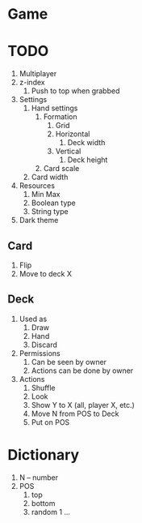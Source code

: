 # Game

# TODO

1. Multiplayer
1. z-index
    1. Push to top when grabbed
1. Settings
    1. Hand settings
        1. Formation
            1. Grid
            1. Horizontal
                1. Deck width
            1. Vertical
                1. Deck height
        1. Card scale
    1. Card width
1. Resources
    1. Min Max
    1. Boolean type
    1. String type
1. Dark theme

## Card

1. Flip
1. Move to deck X

## Deck

1. Used as
    1. Draw
    1. Hand
    1. Discard
1. Permissions
    1. Can be seen by owner
    1. Actions can be done by owner
1. Actions
    1. Shuffle
    1. Look
    1. Show Y to X (all, player X, etc.)
    1. Move N from POS to Deck
    1. Put on POS

# Dictionary

1. N – number
1. POS
    1. top
    1. bottom
    1. random
1 ...